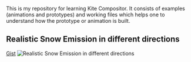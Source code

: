 This is my repository for learning Kite Compositor. It consists of examples (animations and prototypes) and working files which helps one to understand how the prototype or animation is built.  

## **Realistic Snow Emission in different directions**
<a href= "https://gist.github.com/amosgyamfi/88b138fc7be239e069692cecd1dc0a9f">Gist</a>
![Realistic Snow Emission in different directions](https://github.com/amosgyamfi/kitebook/blob/master/2021/snow.gif)
